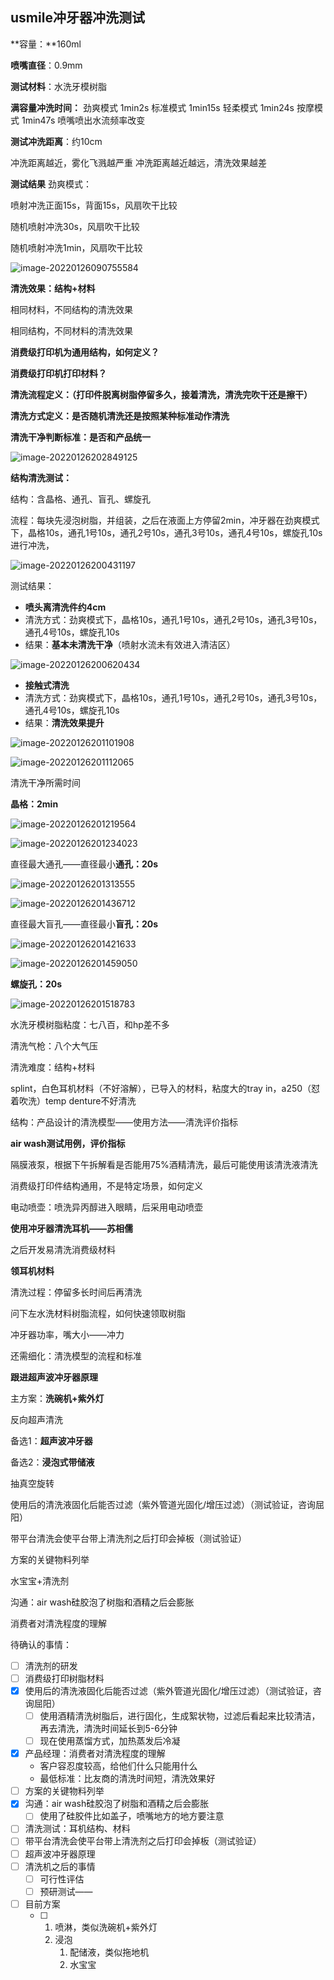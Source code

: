 ## usmile冲牙器冲洗测试

**容量：**160ml

**喷嘴直径**：0.9mm

**测试材料**：水洗牙模树脂

**满容量冲洗时间：**
劲爽模式 1min2s
标准模式 1min15s
轻柔模式 1min24s
按摩模式 1min47s
喷嘴喷出水流频率改变

**测试冲洗距离**：约10cm

冲洗距离越近，雾化飞溅越严重 
冲洗距离越近越远，清洗效果越差

**测试结果**
劲爽模式：

喷射冲洗正面15s，背面15s，风扇吹干比较

随机喷射冲洗30s，风扇吹干比较

随机喷射冲洗1min，风扇吹干比较

![image-20220126090755584](E:\文档\GitHub\Notiz\冲牙器冲洗测试.assets\image-20220126090755584.png)



**清洗效果：结构+材料**

相同材料，不同结构的清洗效果

相同结构，不同材料的清洗效果

**消费级打印机为通用结构，如何定义？**

**消费级打印机打印材料？**

**清洗流程定义：（打印件脱离树脂停留多久，接着清洗，清洗完吹干还是擦干）**

**清洗方式定义：是否随机清洗还是按照某种标准动作清洗**

**清洗干净判断标准：是否和产品统一**

![image-20220126202849125](E:\文档\GitHub\Notiz\usmile冲牙器冲洗测试.assets\image-20220126202849125.png)





**结构清洗测试：**

结构：含晶格、通孔、盲孔、螺旋孔

流程：每块先浸泡树脂，并组装，之后在液面上方停留2min，冲牙器在劲爽模式下，晶格10s，通孔1号10s，通孔2号10s，通孔3号10s，通孔4号10s，螺旋孔10s进行冲洗，

![image-20220126200431197](E:\文档\GitHub\Notiz\usmile冲牙器冲洗测试.assets\image-20220126200431197.png)



测试结果：

- **喷头离清洗件约4cm**
- 清洗方式：劲爽模式下，晶格10s，通孔1号10s，通孔2号10s，通孔3号10s，通孔4号10s，螺旋孔10s
- 结果：**基本未清洗干净**（喷射水流未有效进入清洁区）

![image-20220126200620434](E:\文档\GitHub\Notiz\usmile冲牙器冲洗测试.assets\image-20220126200620434.png)



- **接触式清洗**
- 清洗方式：劲爽模式下，晶格10s，通孔1号10s，通孔2号10s，通孔3号10s，通孔4号10s，螺旋孔10s
- 结果：**清洗效果提升**

![image-20220126201101908](E:\文档\GitHub\Notiz\usmile冲牙器冲洗测试.assets\image-20220126201101908.png)

![image-20220126201112065](E:\文档\GitHub\Notiz\usmile冲牙器冲洗测试.assets\image-20220126201112065.png)



清洗干净所需时间

**晶格：2min**

![image-20220126201219564](E:\文档\GitHub\Notiz\usmile冲牙器冲洗测试.assets\image-20220126201219564.png)

![image-20220126201234023](E:\文档\GitHub\Notiz\usmile冲牙器冲洗测试.assets\image-20220126201234023.png)

直径最大通孔——直径最小**通孔：20s**

![image-20220126201313555](E:\文档\GitHub\Notiz\usmile冲牙器冲洗测试.assets\image-20220126201313555.png)

![image-20220126201436712](E:\文档\GitHub\Notiz\usmile冲牙器冲洗测试.assets\image-20220126201436712.png)

直径最大盲孔——直径最小**盲孔：20s**

![image-20220126201421633](E:\文档\GitHub\Notiz\usmile冲牙器冲洗测试.assets\image-20220126201421633.png)

![image-20220126201459050](E:\文档\GitHub\Notiz\usmile冲牙器冲洗测试.assets\image-20220126201459050.png)

**螺旋孔：20s**

![image-20220126201518783](E:\文档\GitHub\Notiz\usmile冲牙器冲洗测试.assets\image-20220126201518783.png)

















水洗牙模树脂粘度：七八百，和hp差不多

清洗气枪：八个大气压

清洗难度：结构+材料

 splint，白色耳机材料（不好溶解），已导入的材料，粘度大的tray in，a250（怼着吹洗）temp denture不好清洗

结构：产品设计的清洗模型——使用方法——清洗评价指标

**air wash测试用例，评价指标**

隔膜液泵，根据下午拆解看是否能用75%酒精清洗，最后可能使用该清洗液清洗

消费级打印件结构通用，不是特定场景，如何定义

电动喷壶：喷洗异丙醇进入眼睛，后采用电动喷壶

**使用冲牙器清洗耳机——苏相儒**

之后开发易清洗消费级材料

**领耳机材料**

清洗过程：停留多长时间后再清洗

问下左水洗材料树脂流程，如何快速领取树脂

冲牙器功率，嘴大小——冲力

还需细化：清洗模型的流程和标准

**跟进超声波冲牙器原理**



主方案：**洗碗机+紫外灯**

反向超声清洗

备选1：**超声波冲牙器**

备选2：**浸泡式带储液**

抽真空旋转

使用后的清洗液固化后能否过滤（紫外管道光固化/增压过滤）（测试验证，咨询屈阳）

带平台清洗会使平台带上清洗剂之后打印会掉板（测试验证）

方案的关键物料列举

水宝宝+清洗剂

沟通：air wash硅胶泡了树脂和酒精之后会膨胀

消费者对清洗程度的理解



待确认的事情：

- [ ] 清洗剂的研发
- [ ] 消费级打印树脂材料
- [x] 使用后的清洗液固化后能否过滤（紫外管道光固化/增压过滤）（测试验证，咨询屈阳）
  - [ ] 使用酒精清洗树脂后，进行固化，生成絮状物，过滤后看起来比较清洁，再去清洗，清洗时间延长到5-6分钟
  - [ ] 现在使用蒸馏方式，加热蒸发后冷凝
- [x] 产品经理：消费者对清洗程度的理解
  - 客户容忍度较高，给他们什么只能用什么
  - 最低标准：比友商的清洗时间短，清洗效果好
- [ ] 方案的关键物料列举
- [x] 沟通：air wash硅胶泡了树脂和酒精之后会膨胀
  - [ ] 使用了硅胶件比如盖子，喷嘴地方的地方要注意
- [ ] 清洗测试：耳机结构、材料
- [ ] 带平台清洗会使平台带上清洗剂之后打印会掉板（测试验证）
- [ ] 超声波冲牙器原理
- [ ] 清洗机之后的事情
  - [ ] 可行性评估
  - [ ] 预研测试——
- [ ] 目前方案
  - [ ] 1. 喷淋，类似洗碗机+紫外灯
    2. 浸泡
       1. 配储液，类似拖地机
       2. 水宝宝





